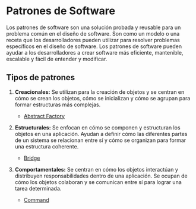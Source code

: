 # Patrones de Software

Los patrones de software son una solución probada y reusable para un problema común en el diseño de software. Son como un modelo o una receta que los desarrolladores pueden utilizar para resolver problemas específicos en el diseño de software. Los patrones de software pueden ayudar a los desarrolladores a crear software más eficiente, mantenible, escalable y fácil de entender y modificar.

## Tipos de patrones

1. **Creacionales:**
Se utilizan para la creación de objetos y se centran en cómo se crean los objetos, cómo se inicializan y cómo se agrupan para formar estructuras más complejas.
    - [Abstract Factory](./AbstractFactory)

2. **Estructurales:**
Se enfocan en cómo se componen y estructuran los objetos en una aplicación. Ayudan a definir cómo las diferentes partes de un sistema se relacionan entre sí y cómo se organizan para formar una estructura coherente.
    - [Bridge](./Bridge)

3. **Comportamentales:**
Se centran en cómo los objetos interactúan y distribuyen responsabilidades dentro de una aplicación. Se ocupan de cómo los objetos colaboran y se comunican entre sí para lograr una tarea determinada.
    - [Command](./Command)
